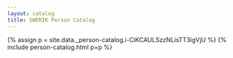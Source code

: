 ```yaml
---
layout: catalog
title: SWERIK Person Catalog
---
```

{% assign p = site.data._person-catalog.i-CiKCAULSzzNLisTT3igVjU %}
{% include person-catalog.html p=p %}

